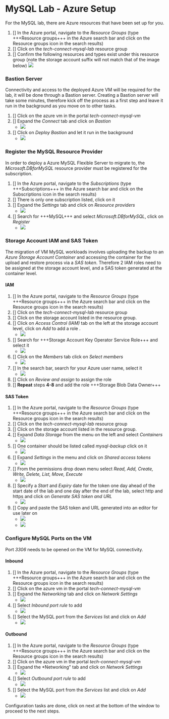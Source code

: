 # MySQL Lab - Azure Setup #

For the MySQL lab, there are Azure resources that have been set up for you.

1. [] In the Azure portal, navigate to the *Resource Groups* (type +++Resource groups+++ in the Azure search bar and click on the Resource groups icon in the search results)
1. [] Click on the *tech-connect-mysql-lab* resource group
1. [] Confirm the following resources and types exist under this resource group (note the storage account suffix will not match that of the image below)
   ![](https://github.com/Azure/tech-connect-migration-lab/blob/main/MySQL/docs/media/azure_env_1.png?raw=true)

### Bastion Server ###

Connectivity and access to the deployed Azure VM will be required for the lab, it will be done through a Bastion server. Creating a Bastion server will take some minutes, therefore kick off the process as a first step and leave it run in the background as you move on to other tasks.

1. [] Click on the azure vm in the portal *tech-connect-mysql-vm*
1. [] Expand the *Connect* tab and click on _Bastion_
   - ![](https://github.com/Azure/tech-connect-migration-lab/blob/main/MySQL/docs/media/azure_env_4.png?raw=true)
1. [] Click on *Deploy Bastion* and let it run in the background
   - ![](https://github.com/Azure/tech-connect-migration-lab/blob/main/MySQL/docs/media/azure_env_3.png?raw=true)
  
### Register the MySQL Resource Provider ###

In order to deploy a Azure MySQL Flexible Server to migrate to, the *Microsoft.DBforMySQL* resource provider must be registered for the subscription.

1. [] In the Azure portal, navigate to the *Subscriptions* (type +++Subscriptions+++ in the Azure search bar and click on the Subscriptions icon in the search results)
1. [] There is only one subscription listed, click on it
1. [] Expand the *Settings* tab and click on *Resource providers*
   - ![](https://github.com/Azure/tech-connect-migration-lab/blob/main/MySQL/docs/media/azure_env_5.png?raw=true)
1. [] Search for +++MySQL+++ and select *Microsoft.DBforMySQL*, click on *Register*
   - ![](https://github.com/Azure/tech-connect-migration-lab/blob/main/MySQL/docs/media/azure_env_6.png?raw=true)

### Storage Account IAM and SAS Token ###

The migration of VM MySQL workloads involves uploading the backup to an *Azure Storage Account Container* and accessing the container for the upload and restore process via a *SAS token*.  Therefore 2 IAM roles need to be assigned at the storage account level, and a SAS token generated at the container level.

#### IAM ####
1. [] In the Azure portal, navigate to the *Resource Groups* (type +++Resource groups+++ in the Azure search bar and click on the Resource groups icon in the search results)
1. [] Click on the *tech-connect-mysql-lab* resource group
1. [] Click on the storage account listed in the resource group.
1. [] Click on *Access Control (IAM)* tab on the left at the storage account level, click on *Add* to add a role .
   - ![](https://github.com/Azure/tech-connect-migration-lab/blob/main/MySQL/docs/media/azure_env_8.png?raw=true)
1. [] Search for +++Storage Account Key Operator Service Role+++ and select it
   - ![](https://github.com/Azure/tech-connect-migration-lab/blob/main/MySQL/docs/media/azure_env_9.png?raw=true)
1. [] Click on the *Members* tab click on *Select members*
   - ![](https://github.com/Azure/tech-connect-migration-lab/blob/main/MySQL/docs/media/azure_env_10.png?raw=true)
1. [] In the search bar, search for your Azure user name, select it
   - ![](https://github.com/Azure/tech-connect-migration-lab/blob/main/MySQL/docs/media/azure_env_11.png?raw=true)
1. [] Click on *Review and assign* to assign the role
1. [] **Repeat** steps **4-8** and add the role +++Storage Blob Data Owner+++

#### SAS Token ####
1. [] In the Azure portal, navigate to the *Resource Groups* (type +++Resource groups+++ in the Azure search bar and click on the Resource groups icon in the search results)
1. [] Click on the *tech-connect-mysql-lab* resource group
1. [] Click on the storage account listed in the resource group.
1. [] Expand *Data Storage* from the menu on the left and select *Containers*
   - ![](https://github.com/Azure/tech-connect-migration-lab/blob/main/MySQL/docs/media/azure_env_12.png?raw=true)
1. [] One container should be listed called *mysql-backup* click on it
   - ![](https://github.com/Azure/tech-connect-migration-lab/blob/main/MySQL/docs/media/azure_env_13.png?raw=true)
1. [] Expand *Settings* in the menu and click on *Shared access tokens*
   - ![](https://github.com/Azure/tech-connect-migration-lab/blob/main/MySQL/docs/media/azure_env_14.png?raw=true)
1. [] From the permissions drop down menu select *Read, Add, Create, Write, Delete, List, Move, Execute*
   - ![](https://github.com/Azure/tech-connect-migration-lab/blob/main/MySQL/docs/media/azure_env_15.png?raw=true)
1. [] Specify a *Start* and *Expiry* date for the token one day ahead of the start date of the lab and one day after the end of the lab, select http and https and click on *Generate SAS token and URL*
   - ![](https://github.com/Azure/tech-connect-migration-lab/blob/main/MySQL/docs/media/azure_env_16.png?raw=true)   
1. [] Copy and paste the SAS token and URL generated into an editor for use later on
   - ![](https://github.com/Azure/tech-connect-migration-lab/blob/main/MySQL/docs/media/azure_env_17.png?raw=true)
   - ![](https://github.com/Azure/tech-connect-migration-lab/blob/main/MySQL/docs/media/azure_env_18.png?raw=true)  

### Configure MySQL Ports on the VM ###

Port *3306* needs to be opened on the VM for MySQL connectivity.

#### Inbound ####
1. [] In the Azure portal, navigate to the *Resource Groups* (type +++Resource groups+++ in the Azure search bar and click on the Resource groups icon in the search results)
1. [] Click on the azure vm in the portal *tech-connect-mysql-vm*
1. [] Expand the *Networking* tab and click on _Network Settings_
   - ![](https://github.com/Azure/tech-connect-migration-lab/blob/main/MySQL/docs/media/azure_env_19.png?raw=true)
1. [] Select *Inbound port rule* to add
    - ![](https://github.com/Azure/tech-connect-migration-lab/blob/main/MySQL/docs/media/azure_env_20.png?raw=true)
1. [] Select the MySQL port from the *Services* list and click on *Add*
    - ![](https://github.com/Azure/tech-connect-migration-lab/blob/main/MySQL/docs/media/azure_env_21.png?raw=true)
   
#### Outbound ####
1. [] In the Azure portal, navigate to the *Resource Groups* (type +++Resource groups+++ in the Azure search bar and click on the Resource groups icon in the search results)
1. [] Click on the azure vm in the portal *tech-connect-mysql-vm*
1. [] Expand the *Networking" tab and click on _Network Settings_
   - ![](https://github.com/Azure/tech-connect-migration-lab/blob/main/MySQL/docs/media/azure_env_19.png?raw=true)
1. [] Select *Outbound port rule* to add
   - ![](https://github.com/Azure/tech-connect-migration-lab/blob/main/MySQL/docs/media/azure_env_22.png?raw=true)
1. [] Select the MySQL port from the *Services* list and click on *Add*
   - ![](https://github.com/Azure/tech-connect-migration-lab/blob/main/MySQL/docs/media/azure_env_23.png?raw=true)

Configuration tasks are done, click on next at the bottom of the window to proceed to the next steps.
